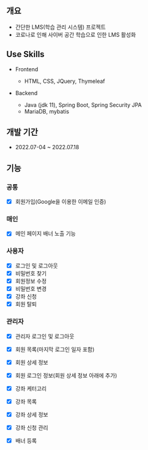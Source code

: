 ## 개요
- 간단한 LMS(학습 관리 시스템) 프로젝트
- 코로나로 인해 사이버 공간 학습으로 인한 LMS 활성화

## Use Skills
- Frontend
  - HTML, CSS, JQuery, Thymeleaf
  
- Backend
  - Java (jdk 11), Spring Boot, Spring Security JPA
  - MariaDB, mybatis

## 개발 기간
- 2022.07-04 ~ 2022.07.18

## 기능
### 공통
- [x] 회원가입(Google을 이용한 이메일 인증)

### 매인
- [x] 메인 페이지 배너 노출 기능

### 사용자
- [x] 로그인 및 로그아웃
- [x] 비밀번호 찾기
- [x] 회원정보 수정
- [x] 비밀번호 변경
- [x] 강좌 신청
- [x] 회원 탈퇴

### 관리자
- [x] 관리자 로그인 및 로그아웃
- [x] 회원 목록(마지막 로그인 일자 포함)
- [x] 회원 상세 정보
- [x] 회원 로그인 정보(회원 상세 정보 아래에 추가)
- [x] 강좌 케터고리
- [x] 강좌 목록
- [x] 강좌 상세 정보
- [x] 강좌 신청 관리
- [x] 배너 등록



